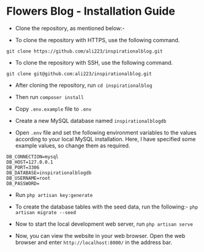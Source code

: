 # Flowers Blog - Installation Guide

* Clone the repository, as mentioned below:-

* To clone the repository with HTTPS, use the following command.
```
git clone https://github.com/ali223/inspirationalblog.git
```

* To clone the repository with SSH, use the following command.
```
git clone git@github.com:ali223/inspirationalblog.git
```

* After cloning the repository, run `cd inspirationalblog`

* Then run `composer install`

* Copy `.env.example` file to `.env`

* Create a new MySQL database named `inspirationalblogdb`

* Open `.env` file and set the following environment variables to the values according to your local MySQL installation. Here, I have specified some example values, so change them as required.
```
DB_CONNECTION=mysql
DB_HOST=127.0.0.1
DB_PORT=3306
DB_DATABASE=inspirationalblogdb
DB_USERNAME=root
DB_PASSWORD=
```

* Run `php artisan key:generate` 

* To create the database tables with the seed data, run the following:-
 ```php artisan migrate --seed```

* Now to start the local development web server, run `php artisan serve`

* Now, you can view the website in your web browser. Open the web browser and enter `http://localhost:8000/` in the address bar.
